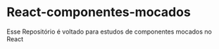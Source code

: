 # React-componentes-mocados
 Esse Repositório é voltado para estudos de componentes mocados no React
